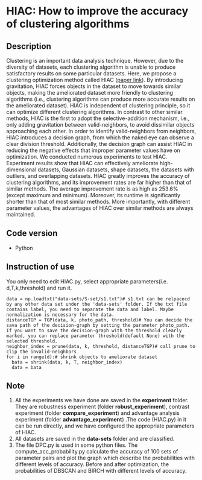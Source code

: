 # HIAC: How to improve the accuracy of clustering algorithms
## Description
Clustering is an important data analysis technique. However, due to the diversity of datasets, each clustering algorithm is unable to produce satisfactory results on some particular datasets. Here, we propose a clustering optimization method called HIAC ([paper link](https://www.sciencedirect.com/science/article/abs/pii/S0020025523000919)). By introducing gravitation, HIAC forces objects in the dataset to move towards similar objects, making the ameliorated dataset more friendly to clustering algorithms (i.e., clustering algorithms can produce more accurate results on the ameliorated dataset). HIAC is independent of clustering principle, so it can optimize different clustering algorithms. In contrast to other similar methods, HIAC is the first to adopt the selective-addition mechanism, i.e., only adding gravitation between valid-neighbors, to avoid dissimilar objects approaching each other. In order to identify valid-neighbors from neighbors, HIAC introduces a decision graph, from which the naked eye can observe a clear division threshold. Additionally, the decision graph can assist HIAC in reducing the negative effects that improper parameter values have on optimization. We conducted numerous experiments to test HIAC. Experiment results show that HIAC can effectively ameliorate high-dimensional datasets, Gaussian datasets, shape datasets, the datasets with outliers, and overlapping datasets. HIAC greatly improves the accuracy of clustering algorithms, and its improvement rates are far higher than that of similar methods. The average improvement rate is as high as 253.6% (except maximum and minimum). Moreover, its runtime is significantly shorter than that of most similar methods. More importantly, with different parameter values, the advantages of HIAC over similar methods are always maintained. 
## Code version
* Python
## Instruction of use
You only need to edit HIAC.py, select appropriate parameters(i.e. d,T,k,threshold) and run it.
```
data = np.loadtxt("data-sets/S-set/s1.txt")# s1.txt can be relpacecd by any other data set under the 'data-sets' folder. If the txt file contains label, you need to separate the data and label. Maybe normalization is necessary for the data.
distanceTGP = TGP(data, k, photo_path, threshold)# You can decide the sava path of the decision-graph by setting the parameter photo_path. If you want to save the decision-graph with the threshold clearly marked, you can replace parameter threshold(default None) with the selected threshold.
neighbor_index = prune(data, k, threshold, distanceTGP)# call prune to clip the invalid-neighbors
for i in range(d):# shrink objects to ameliorate dataset
  bata = shrink(data, k, T, neighbor_index)
  data = bata
```
## Note
1. All the experiments we have done are saved in the **experiment** folder. They are robustness experiment (folder **robust_experiment**), contrast experiment (folder **compare_experiment**) and advantage analysis experiment (folder **advantage_experiment**) .The code (HIAC.py) in it can be run directly, and we have configured the appropriate parameters of HIAC.
2. All datasets are saved in the **data-sets** folder and are classified.
3. The file DPC.py is used in some python files. The compute_acc_probability.py calculate the accuracy of 100 sets of parameter pairs and plot the graph which describe the probabilities with different levels of accuracy. Before and after optimization, the probabilities of DBSCAN and BIRCH with different levels of accuracy. 
